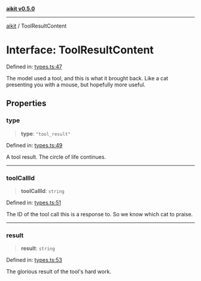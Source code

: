 [**aikit v0.5.0**](../README.md)

---

[aikit](../README.md) / ToolResultContent

# Interface: ToolResultContent

Defined in: [types.ts:47](https://github.com/chinmaymk/aikit/blob/main/src/types.ts#L47)

The model used a tool, and this is what it brought back.
Like a cat presenting you with a mouse, but hopefully more useful.

## Properties

### type

> **type**: `"tool_result"`

Defined in: [types.ts:49](https://github.com/chinmaymk/aikit/blob/main/src/types.ts#L49)

A tool result. The circle of life continues.

---

### toolCallId

> **toolCallId**: `string`

Defined in: [types.ts:51](https://github.com/chinmaymk/aikit/blob/main/src/types.ts#L51)

The ID of the tool call this is a response to. So we know which cat to praise.

---

### result

> **result**: `string`

Defined in: [types.ts:53](https://github.com/chinmaymk/aikit/blob/main/src/types.ts#L53)

The glorious result of the tool's hard work.
